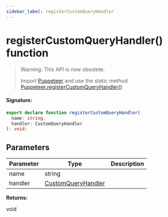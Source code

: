 ```yaml
---
sidebar_label: registerCustomQueryHandler
---
```


# registerCustomQueryHandler() function

> Warning: This API is now obsolete.
>
> Import [Puppeteer](./puppeteer.puppeteer.md) and use the static method [Puppeteer.registerCustomQueryHandler()](./puppeteer.puppeteer.registercustomqueryhandler.md)

#### Signature:

```typescript
export declare function registerCustomQueryHandler(
  name: string,
  handler: CustomQueryHandler
): void;
```

## Parameters

| Parameter | Type                                                    | Description |
| --------- | ------------------------------------------------------- | ----------- |
| name      | string                                                  |             |
| handler   | [CustomQueryHandler](./puppeteer.customqueryhandler.md) |             |

**Returns:**

void
